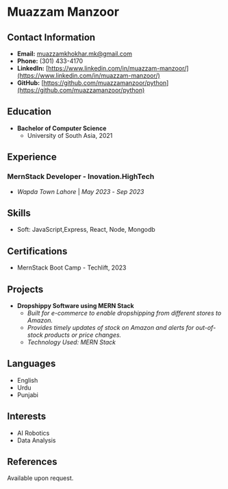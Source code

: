 # Muazzam Manzoor

## Contact Information
- **Email:** muazzamkhokhar.mk@gmail.com
- **Phone:** (301) 433-4170
- **LinkedIn:** [https://www.linkedin.com/in/muazzam-manzoor/](https://www.linkedin.com/in/muazzam-manzoor/)
- **GitHub:** [https://github.com/muazzamanzoor/python](https://github.com/muazzamanzoor/python)

## Education
- **Bachelor of Computer Science**
  - University of South Asia, 2021

## Experience
### MernStack Developer - Inovation.HighTech
- *Wapda Town Lahore* | *May 2023* - *Sep 2023*

## Skills
- Soft: JavaScript,Express, React, Node, Mongodb

## Certifications
- MernStack Boot Camp - Techlift, 2023

## Projects
- **Dropshippy Software using MERN Stack**
  - *Built for e-commerce to enable dropshipping from different stores to Amazon.*
  - *Provides timely updates of stock on Amazon and alerts for out-of-stock products or price changes.*
  - *Technology Used: MERN Stack*

## Languages
- English
- Urdu
- Punjabi

## Interests
- AI Robotics
- Data Analysis

## References
Available upon request.
